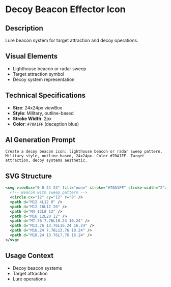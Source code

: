 # Decoy Beacon Effector Icon

## Description
Lure beacon system for target attraction and decoy operations.

## Visual Elements
- Lighthouse beacon or radar sweep
- Target attraction symbol
- Decoy system representation

## Technical Specifications
- **Size**: 24x24px viewBox
- **Style**: Military, outline-based
- **Stroke Width**: 2px
- **Color**: `#70A1FF` (deception blue)

## AI Generation Prompt
```
Create a decoy beacon icon: lighthouse beacon or radar sweep pattern. Military style, outline-based, 24x24px. Color #70A1FF. Target attraction, decoy systems aesthetic.
```

## SVG Structure
```svg
<svg viewBox="0 0 24 24" fill="none" stroke="#70A1FF" stroke-width="2">
  <!-- Beacon with sweep pattern -->
  <circle cx="12" cy="12" r="8" />
  <path d="M12 4L12 8" />
  <path d="M12 16L12 20" />
  <path d="M4 12L8 12" />
  <path d="M16 12L20 12" />
  <path d="M7.76 7.76L10.24 10.24" />
  <path d="M13.76 13.76L16.24 16.24" />
  <path d="M16.24 7.76L13.76 10.24" />
  <path d="M10.24 13.76L7.76 16.24" />
</svg>
```

## Usage Context
- Decoy beacon systems
- Target attraction
- Lure operations
